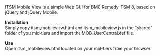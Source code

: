 ITSM Mobile View is a simple Web GUI for BMC Remedy ITSM 8, based on jQuery and jQuery Mobile.<br/>
<br/>
<b>Installation</b><br/>
Simply copy itsm_mobileview.html and itsm_mobileview.js in the "shared" folder of you mid-tiers and import the MOB_UserCentral.def file.<br/>
<br/>
<b>Use</b><br/>
Open itsm_mobileview.html located on your mid-tiers from your browser.<br/>
